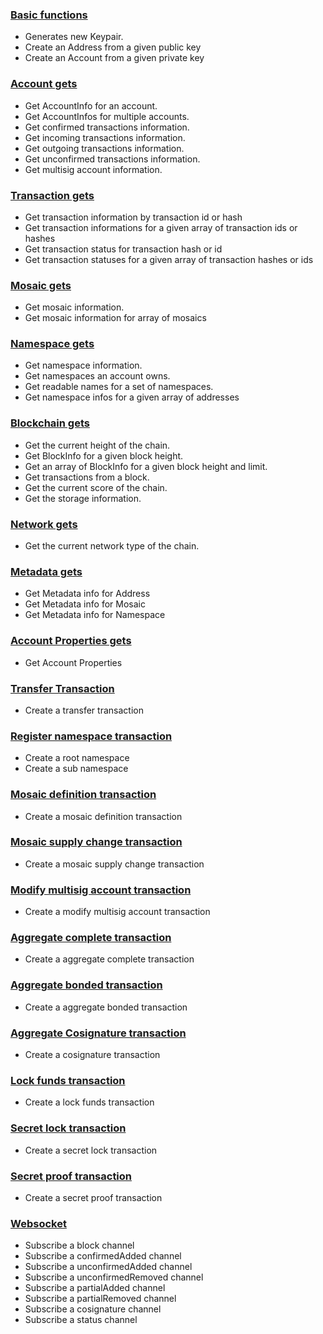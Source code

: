 
### [Basic functions](https://github.com/proximax-storage/go-xpx-catapult-sdk/wiki/Basic-Functions)

- Generates new Keypair.
- Create an Address from a given public key
- Create an Account from a given private key

### [Account gets](https://github.com/proximax-storage/go-xpx-catapult-sdk/wiki/Get-Account-info)

- Get AccountInfo for an account.
- Get AccountInfos for multiple accounts.
- Get confirmed transactions information.
- Get incoming transactions information.
- Get outgoing transactions information.
- Get unconfirmed transactions information.
- Get multisig account information.

### [Transaction gets](https://github.com/proximax-storage/go-xpx-catapult-sdk/wiki/Get-Transactions-info)

- Get transaction information by transaction id or hash
- Get transaction informations for a given array of transaction ids or hashes
- Get transaction status for transaction hash or id
- Get transaction statuses for a given array of transaction hashes or ids

### [Mosaic gets](https://github.com/proximax-storage/go-xpx-catapult-sdk/wiki/Get-Mosaic-info)

- Get mosaic information.
- Get mosaic information for array of mosaics

### [Namespace gets](https://github.com/proximax-storage/go-xpx-catapult-sdk/wiki/Get-Namespace-info)

- Get namespace information.
- Get namespaces an account owns.
- Get readable names for a set of namespaces.
- Get namespace infos for a given array of addresses

### [Blockchain gets](https://github.com/proximax-storage/go-xpx-catapult-sdk/wiki/Get-BlockChain-info)

- Get the current height of the chain.
- Get BlockInfo for a given block height.
- Get an array of BlockInfo for a given block height and limit.
- Get transactions from a block.
- Get the current score of the chain.
- Get the storage information.

### [Network gets](https://github.com/proximax-storage/go-xpx-catapult-sdk/wiki/Get-Network-info)

- Get the current network type of the chain.

### [Metadata gets](https://github.com/proximax-storage/go-xpx-catapult-sdk/wiki/Get-Metadata-info)

- Get Metadata info for Address
- Get Metadata info for Mosaic
- Get Metadata info for Namespace

### [Account Properties gets](https://github.com/proximax-storage/go-xpx-catapult-sdk/wiki/Get-Account-properties-info)

- Get Account Properties

### [Transfer Transaction](https://github.com/proximax-storage/go-xpx-catapult-sdk/wiki/Transfer-Transaction)
 - Create a transfer transaction
### [Register namespace transaction](https://github.com/proximax-storage/go-xpx-catapult-sdk/wiki/Register-namespace-transaction)
 - Create a root namespace
 - Create a sub namespace
### [Mosaic definition transaction](https://github.com/proximax-storage/go-xpx-catapult-sdk/wiki/Mosaic-definition-transaction)
 - Create a mosaic definition transaction
### [Mosaic supply change transaction](https://github.com/proximax-storage/go-xpx-catapult-sdk/wiki/Mosaic-supply-change-transaction)
 - Create a mosaic supply change transaction
### [Modify multisig account transaction](https://github.com/proximax-storage/go-xpx-catapult-sdk/wiki/Modify-multisig-account-transaction)
 - Create a modify multisig account transaction
### [Aggregate complete transaction](https://github.com/proximax-storage/go-xpx-catapult-sdk/wiki/Aggregate-complete-transaction)
 - Create a aggregate complete transaction
### [Aggregate bonded transaction](https://github.com/proximax-storage/go-xpx-catapult-sdk/wiki/Aggregate-bonded-transactions)
 - Create a aggregate bonded transaction
### [Aggregate Cosignature transaction]()
 - Create a cosignature transaction
### [Lock funds transaction]()
 - Create a lock funds transaction
### [Secret lock transaction]()
 - Create a secret lock transaction
### [Secret proof transaction]()
 - Create a secret proof transaction
### [Websocket](https://github.com/proximax-storage/go-xpx-catapult-sdk/wiki/Websocket)
 - Subscribe a block channel
 - Subscribe a confirmedAdded channel
 - Subscribe a unconfirmedAdded channel
 - Subscribe a unconfirmedRemoved channel
 - Subscribe a partialAdded channel
 - Subscribe a partialRemoved channel
 - Subscribe a cosignature channel
 - Subscribe a status channel
